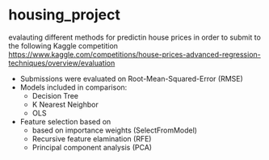 # housing_project
evalauting different methods for predictin house prices in order to submit to the following Kaggle competition
https://www.kaggle.com/competitions/house-prices-advanced-regression-techniques/overview/evaluation

- Submissions were evaluated on Root-Mean-Squared-Error (RMSE)
- Models included in comparison:
  - Decision Tree
  - K Nearest Neighbor
  - OLS
- Feature selection based on
  - based on importance weights (SelectFromModel)
  - Recursive feature elamination (RFE)
  - Principal component analysis (PCA)
